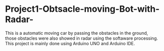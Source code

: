 # Project1-Obtsacle-moving-Bot-with-Radar-

This is a automatic moving car by passing the obstacles in the ground, those obstacles were also showed in radar using the softaware processing. This project is mainly done using Arduino UNO and Arduino IDE.
